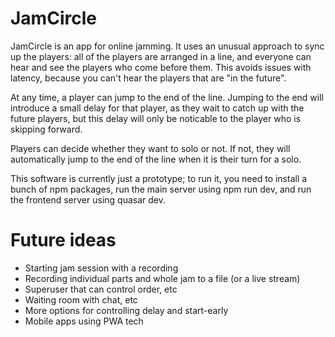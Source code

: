 JamCircle
=========

JamCircle is an app for online jamming.  It uses an unusual approach to sync up
the players:  all of the players are arranged in a line, and everyone can hear
and see the players who come before them.  This avoids issues with latency,
because you can't hear the players that are "in the future".

At any time, a player can jump to the end of the line.  Jumping to the end will
introduce a small delay for that player, as they wait to catch up with the
future players, but this delay will only be noticable to the player who is
skipping forward.

Players can decide whether they want to solo or not.  If not, they will
automatically jump to the end of the line when it is their turn for a solo.
 
This software is currently just a prototype; to run it, you need to install
a bunch of npm packages, run the main server using npm run dev, and run the
frontend server using quasar dev.

Future ideas
============

* Starting jam session with a recording
* Recording individual parts and whole jam to a file (or a live stream)
* Superuser that can control order, etc
* Waiting room with chat, etc
* More options for controlling delay and start-early
* Mobile apps using PWA tech

